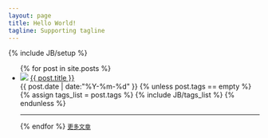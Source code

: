```yaml
---
layout: page
title: Hello World!
tagline: Supporting tagline
---
```

{% include JB/setup %}
<ul>
{% for post in site.posts %}
<li>
<div class="post-author">
<img class="img-circle" src="https://secure.gravatar.com/avatar/3b00ffdc531cc40c9f6dad3ab104b208?s=32&d=https://a248.e.akamai.net/assets.github.com%2Fimages%2Fgravatars%2Fgravatar-user-32.png" /> <a href="{{ BASE_PATH }}{{ post.url }}">{{ post.title }}</a>
</div>
<div class="post-entry">
<span class="date pull-right">{{ post.date | date:"%Y-%m-%d" }}</span>
{% unless post.tags == empty %}   
<br /> 
<span class="tag pull-right">
{% assign tags_list = post.tags %}
{% include JB/tags_list %}
</span>	
{% endunless %}  
</div>
</li>
<hr>
{% endfor %}
<small><a class="moreposts" href="{{ BASE_PATH }}/archive.html" title="More">更多文章</a></small>
</ul>



